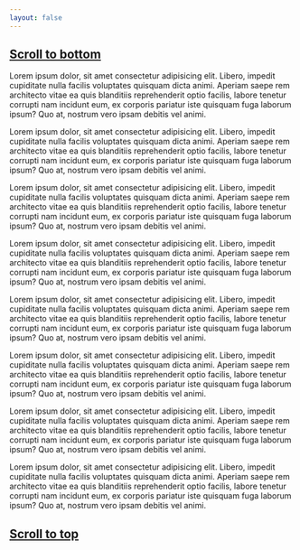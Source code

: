 ```yaml
---
layout: false
---
```


<div class="space-y-4">
    <h2 id="top">
        <a href="#bottom" class="link" data-smooth-scroll>Scroll to bottom</a>
    </h2>
    <div>
        <p>Lorem ipsum dolor, sit amet consectetur adipisicing elit. Libero, impedit cupiditate nulla facilis voluptates quisquam dicta animi. Aperiam saepe rem architecto vitae ea quis blanditiis reprehenderit optio facilis, labore tenetur corrupti nam incidunt eum, ex corporis pariatur iste quisquam fuga laborum ipsum? Quo at, nostrum vero ipsam debitis vel animi.</p>
        <p>Lorem ipsum dolor, sit amet consectetur adipisicing elit. Libero, impedit cupiditate nulla facilis voluptates quisquam dicta animi. Aperiam saepe rem architecto vitae ea quis blanditiis reprehenderit optio facilis, labore tenetur corrupti nam incidunt eum, ex corporis pariatur iste quisquam fuga laborum ipsum? Quo at, nostrum vero ipsam debitis vel animi.</p>
        <p>Lorem ipsum dolor, sit amet consectetur adipisicing elit. Libero, impedit cupiditate nulla facilis voluptates quisquam dicta animi. Aperiam saepe rem architecto vitae ea quis blanditiis reprehenderit optio facilis, labore tenetur corrupti nam incidunt eum, ex corporis pariatur iste quisquam fuga laborum ipsum? Quo at, nostrum vero ipsam debitis vel animi.</p>
        <p>Lorem ipsum dolor, sit amet consectetur adipisicing elit. Libero, impedit cupiditate nulla facilis voluptates quisquam dicta animi. Aperiam saepe rem architecto vitae ea quis blanditiis reprehenderit optio facilis, labore tenetur corrupti nam incidunt eum, ex corporis pariatur iste quisquam fuga laborum ipsum? Quo at, nostrum vero ipsam debitis vel animi.</p>
        <p>Lorem ipsum dolor, sit amet consectetur adipisicing elit. Libero, impedit cupiditate nulla facilis voluptates quisquam dicta animi. Aperiam saepe rem architecto vitae ea quis blanditiis reprehenderit optio facilis, labore tenetur corrupti nam incidunt eum, ex corporis pariatur iste quisquam fuga laborum ipsum? Quo at, nostrum vero ipsam debitis vel animi.</p>
        <p>Lorem ipsum dolor, sit amet consectetur adipisicing elit. Libero, impedit cupiditate nulla facilis voluptates quisquam dicta animi. Aperiam saepe rem architecto vitae ea quis blanditiis reprehenderit optio facilis, labore tenetur corrupti nam incidunt eum, ex corporis pariatur iste quisquam fuga laborum ipsum? Quo at, nostrum vero ipsam debitis vel animi.</p>
        <p>Lorem ipsum dolor, sit amet consectetur adipisicing elit. Libero, impedit cupiditate nulla facilis voluptates quisquam dicta animi. Aperiam saepe rem architecto vitae ea quis blanditiis reprehenderit optio facilis, labore tenetur corrupti nam incidunt eum, ex corporis pariatur iste quisquam fuga laborum ipsum? Quo at, nostrum vero ipsam debitis vel animi.</p>
        <p>Lorem ipsum dolor, sit amet consectetur adipisicing elit. Libero, impedit cupiditate nulla facilis voluptates quisquam dicta animi. Aperiam saepe rem architecto vitae ea quis blanditiis reprehenderit optio facilis, labore tenetur corrupti nam incidunt eum, ex corporis pariatur iste quisquam fuga laborum ipsum? Quo at, nostrum vero ipsam debitis vel animi.</p>
    </div>
    <h2 id="bottom">
        <a href="#top" class="link" data-smooth-scroll data-scroll-duration="2000">Scroll to top</a>
    </h2>
</div>

